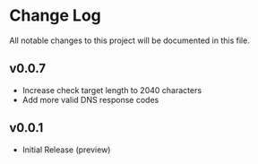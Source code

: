 # Change Log

All notable changes to this project will be documented in this file.

## v0.0.7

- Increase check target length to 2040 characters
- Add more valid DNS response codes

## v0.0.1

- Initial Release (preview)

